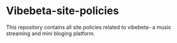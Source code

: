 # Vibebeta-site-policies


This repository contains  all site policies related to vibebeta- a music streaming and mini bloging platform.